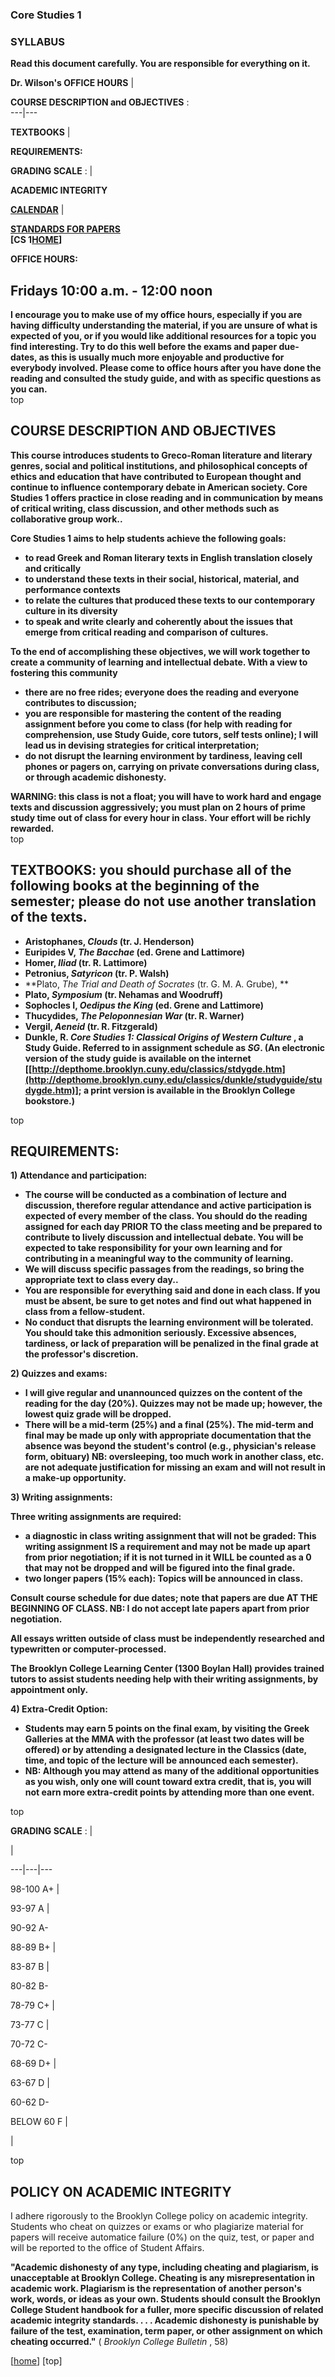 ###

### Core Studies 1

### **SYLLABUS**

**Read this document carefully. You are responsible for everything on it.**

  **Dr. Wilson's OFFICE HOURS** |

  **COURSE DESCRIPTION and OBJECTIVES** :  
---|---  
  
  **TEXTBOOKS** |

  **REQUIREMENTS:**  
  
  **GRADING SCALE** : |

**ACADEMIC INTEGRITY**  
  
  **[CALENDAR](calend.htm)** |

**[STANDARDS FOR PAPERS](wrguide.htm)**  
**[CS 1[HOME](index.htm)]**

  **OFFICE HOURS:**

**Fridays 10:00 a.m. - 12:00 noon**  
---  
  
**I encourage you to make use of my office hours, especially if you are having
difficulty understanding the material, if you are unsure of what is expected
of you, or if you would like additional resources for a topic you find
interesting. Try to do this well before the exams and paper due-dates, as this
is usually much more enjoyable and productive for everybody involved. Please
come to office hours after you have done the reading and consulted the study
guide, and with as specific questions as you can.**  
top

  **COURSE DESCRIPTION** **AND OBJECTIVES**  
---  
  
**This course introduces students to Greco-Roman literature and literary
genres, social and political institutions, and philosophical concepts of
ethics and education that have contributed to European thought and continue to
influence contemporary debate in American society. Core Studies 1 offers
practice in close reading and in communication by means of critical writing,
class discussion, and other methods such as collaborative group work..**

**Core Studies 1 aims to help students achieve the following goals:**

  * **to read Greek and Roman literary texts in English translation closely and critically**
  * **to understand these texts in their social, historical, material, and performance contexts**
  * **to relate the cultures that produced these texts to our contemporary culture in its diversity**
  * **to speak and write clearly and coherently about the issues that emerge from critical reading and comparison of cultures.** 

**To the end of accomplishing these objectives, we will work together to
create a community of learning and intellectual debate. With a view to
fostering this community**

  * **there are no free rides; everyone does the reading and everyone contributes to discussion;**
  * **you are responsible for mastering the content of the reading assignment before you come to class (for help with reading for comprehension, use Study Guide, core tutors, self tests online); I will lead us in devising strategies for critical interpretation;**
  * **do not disrupt the learning environment by tardiness, leaving cell phones or pagers on, carrying on private conversations during class, or through academic dishonesty.** 

**WARNING: this class is not a float; you will have to work hard and engage
texts and discussion aggressively; you must plan on 2 hours of prime study
time out of class for every hour in class. Your effort will be richly
rewarded.**  
top

**TEXTBOOKS: you should purchase all of the following books at the beginning
of the semester; please do not use another translation of the texts.**  
---  
  
  * **Aristophanes, _Clouds_ (tr. J. Henderson)**
  * **Euripides V, _The Bacchae_ (ed. Grene and Lattimore)**
  * **Homer, _Iliad_ (tr. R. Lattimore)**
  * **Petronius, _Satyricon_ (tr. P. Walsh)**
  * **Plato, _The Trial and Death of Socrates_ (tr. G. M. A. Grube), **
  * **Plato, _Symposium_ (tr. Nehamas and Woodruff)**
  * **Sophocles I, _Oedipus the King_ (ed. Grene and Lattimore)**
  * **Thucydides, _The Peloponnesian War_ (tr. R. Warner)**
  * **Vergil, _Aeneid_ (tr. R. Fitzgerald)**
  * **Dunkle, R. _Core Studies 1: Classical Origins of Western Culture_ , a Study Guide. Referred to in assignment schedule as _SG_. (An electronic version of the study guide is available on the internet [[http://depthome.brooklyn.cuny.edu/classics/stdygde.htm](http://depthome.brooklyn.cuny.edu/classics/dunkle/studyguide/studygde.htm)]; a print version is available in the Brooklyn College bookstore.)** 
  
top

  **REQUIREMENTS:**  
---  
  
  **1) Attendance and participation:**

  * **The course will be conducted as a combination of lecture and discussion, therefore regular attendance and active participation is expected of every member of the class. You should do the reading assigned for each day PRIOR TO the class meeting and be prepared to contribute to lively discussion and intellectual debate. You will be expected to take responsibility for your own learning and for contributing in a meaningful way to the community of learning.**
  * **We will discuss specific passages from the readings, so bring the appropriate text to class every day..**
  * **You are responsible for everything said and done in each class. If you must be absent, be sure to get notes and find out what happened in class from a fellow-student.**
  * **No conduct that disrupts the learning environment will be tolerated. You should take this admonition seriously. Excessive absences, tardiness, or lack of preparation will be penalized in the final grade at the professor's discretion.** 
  
  
  **2) Quizzes and exams:**

  * **I will give regular and unannounced quizzes on the content of the reading for the day (20%). Quizzes may not be made up; however, the lowest quiz grade will be dropped.**
  * **There will be a mid-term (25%) and a final (25%). The mid-term and final may be made up only with appropriate documentation that the absence was beyond the student's control (e.g., physician's release form, obituary) NB: oversleeping, too much work in another class, etc. are not adequate justification for missing an exam and will not result in a make-up opportunity.** 
  
  
  **3) Writing assignments:**

**Three writing assignments are required:**

  * **a diagnostic in class writing assignment that will not be graded: This writing assignment IS a requirement and may not be made up apart from prior negotiation; if it is not turned in it WILL be counted as a 0 that may not be dropped and will be figured into the final grade.**
  * **two longer papers (15% each): Topics will be announced in class.** 

**Consult course schedule for due dates; note that papers are due AT THE
BEGINNING OF CLASS. NB: I do not accept late papers apart from prior
negotiation.**

**All essays written outside of class must be independently researched and
typewritten or computer-processed.**

**The Brooklyn College Learning Center (1300 Boylan Hall) provides trained
tutors to assist students needing help with their writing assignments, by
appointment only.**  
  
**4) Extra-Credit Option:**

  * **Students may earn 5 points on the final exam, by visiting the Greek Galleries at the MMA with the professor (at least two dates will be offered) or by attending a designated lecture in the Classics (date, time, and topic of the lecture will be announced each semester).**
  * **NB: Although you may attend as many of the additional opportunities as you wish, only one will count toward extra credit, that is, you will not earn more extra-credit points by attending more than one event.** 
  
top

  **GRADING SCALE** : |

|  
  
---|---|---  
  
 98-100 A+ |

 93-97 A |

 90-92 A-  
  
 88-89 B+ |

 83-87 B |

 80-82 B-  
  
 78-79 C+ |

 73-77 C |

 70-72 C-  
  
 68-69 D+ |

 63-67 D |

 60-62 D-  
  
 BELOW 60 F |

|  
  
top

  **POLICY ON ACADEMIC INTEGRITY**  
---  
  
 I adhere rigorously to the Brooklyn College policy on academic integrity.
Students who cheat on quizzes or exams or who plagiarize material for papers
will receive automatice failure (0%) on the quiz, test, or paper and will be
reported to the office of Student Affairs.  
  
**"Academic dishonesty of any type, including cheating and plagiarism, is
unacceptable at Brooklyn College. Cheating is any misrepresentation in
academic work. Plagiarism is the representation of another person's work,
words, or ideas as your own. Students should consult the Brooklyn College
Student handbook for a fuller, more specific discussion of related academic
integrity standards. . . . Academic dishonesty is punishable by failure of the
test, examination, term paper, or other assignment on which cheating
occurred."** ( _Brooklyn College Bulletin_ , 58)  
  
[[home](index.htm)] [top]

